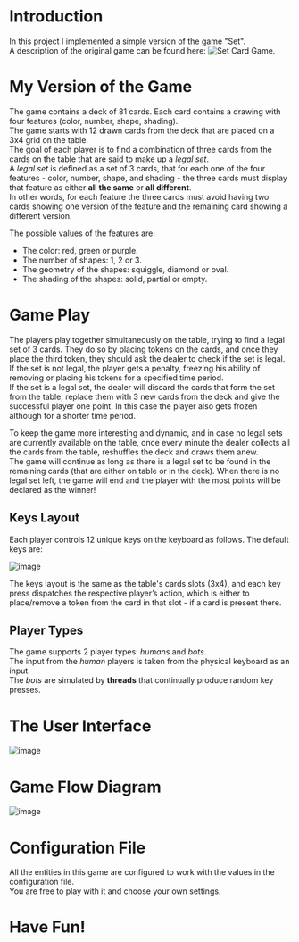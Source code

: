 # Introduction
In this project I implemented a simple version of the game "Set". 
<br />
A description of the original game can be found here: ![Set Card Game](https://en.wikipedia.org/wiki/Set_(card_game)).

# My Version of the Game
The game contains a deck of 81 cards. Each card contains a drawing with four features (color, number, shape, shading).
<br />
The game starts with 12 drawn cards from the deck that are placed on a 3x4 grid on the table.
<br />
The goal of each player is to find a combination of three cards from the cards on the table that are said to make up a *legal set*.
<br />
A *legal set* is defined as a set of 3 cards, that for each one of the four features - color, number, shape, and shading - the three cards must display that feature as either **all the same** or **all different**.
<br />
In other words, for each feature the three cards must avoid having two cards showing one version of the feature and the remaining card showing a different
version.

The possible values of the features are:
* The color: red, green or purple.
* The number of shapes: 1, 2 or 3.
* The geometry of the shapes: squiggle, diamond or oval.
* The shading of the shapes: solid, partial or empty.

# Game Play
The players play together simultaneously on the table, trying to find a legal set of 3 cards. They do so by placing tokens on the cards, and once they place the third token, they should ask the dealer to check if the set is legal.
<br />
If the set is not legal, the player gets a penalty, freezing his ability of removing or placing his tokens for a specified time period.
<br />
If the set is a legal set, the dealer will discard the cards that form the set from the table, replace them with 3 new cards from the deck and give the successful player one point. In this case the player also gets frozen although for a shorter time period.

To keep the game more interesting and dynamic, and in case no legal sets are currently available on the table, once every minute the dealer collects all the cards from the table, reshuffles the deck and draws them anew.
<br />
The game will continue as long as there is a legal set to be found in the remaining cards (that are either on table or in the deck). When there is no legal set left, the game will end and the player with the most points will be declared as the winner!

## Keys Layout
Each player controls 12 unique keys on the keyboard as follows. The default keys are:

![image](https://user-images.githubusercontent.com/102467192/209538378-47d58166-3603-48be-a0e1-dbf0d4f21822.png)

The keys layout is the same as the table's cards slots (3x4), and each key press dispatches the respective player’s action, which is either to place/remove a token from the card in that slot - if a card is present there.

## Player Types
The game supports 2 player types: *humans* and *bots*.
<br />
The input from the *human* players is taken from the physical keyboard as an input.
<br />
The *bots* are simulated by **threads** that continually produce random key presses.

# The User Interface
![image](https://user-images.githubusercontent.com/102467192/209538955-a66acf71-3fdf-458b-812a-5673ad036a49.png)

# Game Flow Diagram
![image](https://user-images.githubusercontent.com/102467192/209539109-fc6f8a17-f174-436f-aa2c-f18c0d1edcc7.png)

# Configuration File
All the entities in this game are configured to work with the values in the configuration file.
<br />
You are free to play with it and choose your own settings.

# Have Fun!
